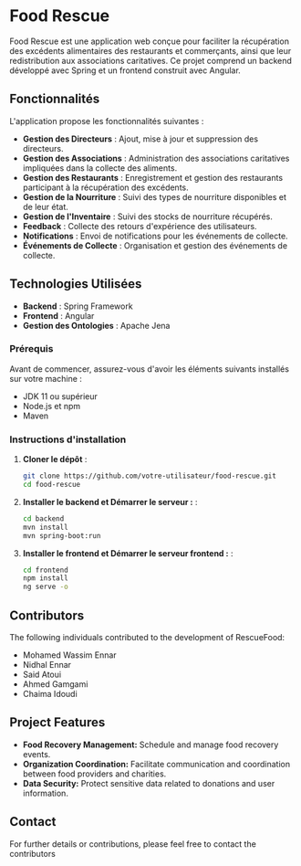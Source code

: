 # Food Rescue

Food Rescue est une application web conçue pour faciliter la récupération des excédents alimentaires des restaurants et commerçants, ainsi que leur redistribution aux associations caritatives. Ce projet comprend un backend développé avec Spring et un frontend construit avec Angular.

## Fonctionnalités

L'application propose les fonctionnalités suivantes :

- **Gestion des Directeurs** : Ajout, mise à jour et suppression des directeurs.
- **Gestion des Associations** : Administration des associations caritatives impliquées dans la collecte des aliments.
- **Gestion des Restaurants** : Enregistrement et gestion des restaurants participant à la récupération des excédents.
- **Gestion de la Nourriture** : Suivi des types de nourriture disponibles et de leur état.
- **Gestion de l'Inventaire** : Suivi des stocks de nourriture récupérés.
- **Feedback** : Collecte des retours d'expérience des utilisateurs.
- **Notifications** : Envoi de notifications pour les événements de collecte.
- **Événements de Collecte** : Organisation et gestion des événements de collecte.

## Technologies Utilisées

- **Backend** : Spring Framework
- **Frontend** : Angular
- **Gestion des Ontologies** : Apache Jena

### Prérequis

Avant de commencer, assurez-vous d'avoir les éléments suivants installés sur votre machine :

- JDK 11 ou supérieur
- Node.js et npm
- Maven

### Instructions d'installation

1. **Cloner le dépôt** :
   ```bash
   git clone https://github.com/votre-utilisateur/food-rescue.git
   cd food-rescue
   ```
2. **Installer le backend et Démarrer le serveur :** :
   ```bash
   cd backend
   mvn install
   mvn spring-boot:run
   ```
3. **Installer le frontend et Démarrer le serveur frontend :** :
   ```bash
   cd frontend
   npm install
   ng serve -o
   ```

## Contributors

The following individuals contributed to the development of RescueFood:

- Mohamed Wassim Ennar
- Nidhal Ennar
- Said Atoui
- Ahmed Gamgami
- Chaima Idoudi

## Project Features

- **Food Recovery Management:** Schedule and manage food recovery events.
- **Organization Coordination:** Facilitate communication and coordination between food providers and charities.
- **Data Security:** Protect sensitive data related to donations and user information.

## Contact

For further details or contributions, please feel free to contact the contributors






